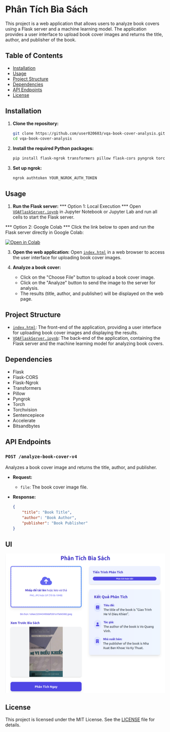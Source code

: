 # Phân Tích Bìa Sách

This project is a web application that allows users to analyze book covers using a Flask server and a machine learning model. The application provides a user interface to upload book cover images and returns the title, author, and publisher of the book.

## Table of Contents

- [Installation](#installation)
- [Usage](#usage)
- [Project Structure](#project-structure)
- [Dependencies](#dependencies)
- [API Endpoints](#api-endpoints)
- [License](#license)

## Installation

1. **Clone the repository:**
    ```sh
    git clone https://github.com/user020603/vqa-book-cover-analysis.git
    cd vqa-book-cover-analysis
    ```

2. **Install the required Python packages:**
    ```sh
    pip install flask-ngrok transformers pillow flask-cors pyngrok torch torchvision sentencepiece accelerate bitsandbytes
    ```

3. **Set up ngrok:**
    ```sh
    ngrok authtoken YOUR_NGROK_AUTH_TOKEN
    ```

## Usage

1. **Run the Flask server:**
*** Option 1: Local Execution ***
Open [`VQAFlaskServer.ipynb`](VQAFlaskServer.ipynb) in Jupyter Notebook or Jupyter Lab and run all cells to start the Flask server.

*** Option 2: Google Colab ***
Click the link below to open and run the Flask server directly in Google Colab:

[![Open in Colab](https://colab.research.google.com/assets/colab-badge.svg)](https://colab.research.google.com/drive/1lHWJptIK0ZcefrjXDOOesVO2YKuQdLvC?usp=sharing)


3. **Open the web application:**
    Open [`index.html`](index.html) in a web browser to access the user interface for uploading book cover images.

4. **Analyze a book cover:**
    - Click on the "Choose File" button to upload a book cover image.
    - Click on the "Analyze" button to send the image to the server for analysis.
    - The results (title, author, and publisher) will be displayed on the web page.

## Project Structure
- [`index.html`](index.html): The front-end of the application, providing a user interface for uploading book cover images and displaying the results.
- [`VQAFlaskServer.ipynb`](VQAFlaskServer.ipynb): The back-end of the application, containing the Flask server and the machine learning model for analyzing book covers.

## Dependencies

- Flask
- Flask-CORS
- Flask-Ngrok
- Transformers
- Pillow
- Pyngrok
- Torch
- Torchvision
- Sentencepiece
- Accelerate
- Bitsandbytes

## API Endpoints

### `POST /analyze-book-cover-v4`

Analyzes a book cover image and returns the title, author, and publisher.

- **Request:**
    - `file`: The book cover image file.

- **Response:**
    ```json
    {
        "title": "Book Title",
        "author": "Book Author",
        "publisher": "Book Publisher"
    }
    ```

## UI
![alt text](image.png)

## License

This project is licensed under the MIT License. See the [LICENSE](LICENSE) file for details.
